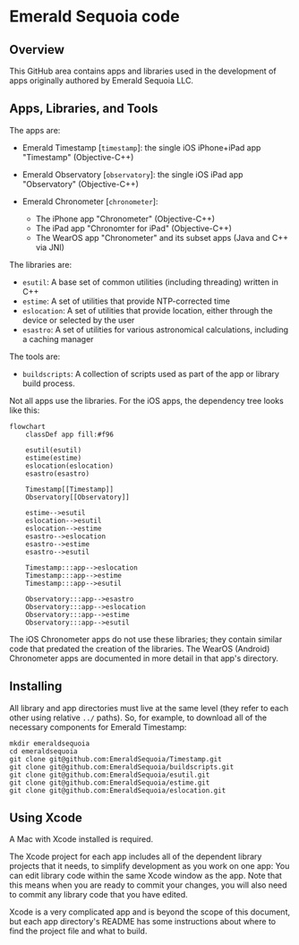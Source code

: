 # Emerald Sequoia code

## Overview

This GitHub area contains apps and libraries used in the development of apps originally authored by Emerald Sequoia LLC.

## Apps, Libraries, and Tools

The apps are:

*   Emerald Timestamp [`timestamp`]: the single iOS iPhone+iPad app "Timestamp" (Objective-C++)
*   Emerald Observatory [`observatory`]: the single iOS iPad app "Observatory" (Objective-C++)
*   Emerald Chronometer [`chronometer`]:

    *   The iPhone app "Chronometer" (Objective-C++)
    *   The iPad app "Chronomter for iPad" (Objective-C++)
    *   The WearOS app "Chronometer" and its subset apps (Java and C++ via JNI)

The libraries are:

*   `esutil`: A base set of common utilities (including threading) written in C++
*   `estime`: A set of utilities that provide NTP-corrected time
*   `eslocation`: A set of utilities that provide location, either through the device or selected by the user
*   `esastro`: A set of utilities for various astronomical calculations, including a caching manager

The tools are:
*   `buildscripts`: A collection of scripts used as part of the app or library build process.

Not all apps use the libraries. For the iOS apps, the dependency tree looks like this:

```mermaid
flowchart
    classDef app fill:#f96

    esutil(esutil)
    estime(estime)
    eslocation(eslocation)
    esastro(esastro)

    Timestamp[[Timestamp]]
    Observatory[[Observatory]]

    estime-->esutil
    eslocation-->esutil
    eslocation-->estime
    esastro-->eslocation
    esastro-->estime
    esastro-->esutil

    Timestamp:::app-->eslocation
    Timestamp:::app-->estime
    Timestamp:::app-->esutil

    Observatory:::app-->esastro
    Observatory:::app-->eslocation
    Observatory:::app-->estime
    Observatory:::app-->esutil
```

The iOS Chronometer apps do not use these libraries; they contain similar code that predated the creation of the libraries. The WearOS (Android) Chronometer apps are documented in more detail in that app's directory.

## Installing

All library and app directories must live at the same level (they refer to each other using relative `../` paths). So, for example, to download all of the necessary components for Emerald Timestamp:

```shell
mkdir emeraldsequoia
cd emeraldsequoia
git clone git@github.com:EmeraldSequoia/Timestamp.git
git clone git@github.com:EmeraldSequoia/buildscripts.git
git clone git@github.com:EmeraldSequoia/esutil.git
git clone git@github.com:EmeraldSequoia/estime.git
git clone git@github.com:EmeraldSequoia/eslocation.git
```

## Using Xcode

A Mac with Xcode installed is required.

The Xcode project for each app includes all of the dependent library
projects that it needs, to simplify development as you work on one
app: You can edit library code within the same Xcode window as the
app. Note that this means when you are ready to commit your changes,
you will also need to commit any library code that you have edited.

Xcode is a very complicated app and is beyond the scope of this
document, but each app directory's README has some instructions about
where to find the project file and what to build.
